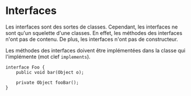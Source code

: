 # Interfaces 

Les interfaces sont des sortes de classes. Cependant, les interfaces ne sont qu'un squelette d'une classes.
En effet, les méthodes des interfaces n'ont pas de contenu. De plus, les interfaces n'ont pas de constructeur.

Les méthodes des interfaces doivent être implémentées dans la classe qui l'implémente (mot clef `implements`).

```base
interface Foo {
    public void bar(Object o);
    
    private Object fooBar();
}
```